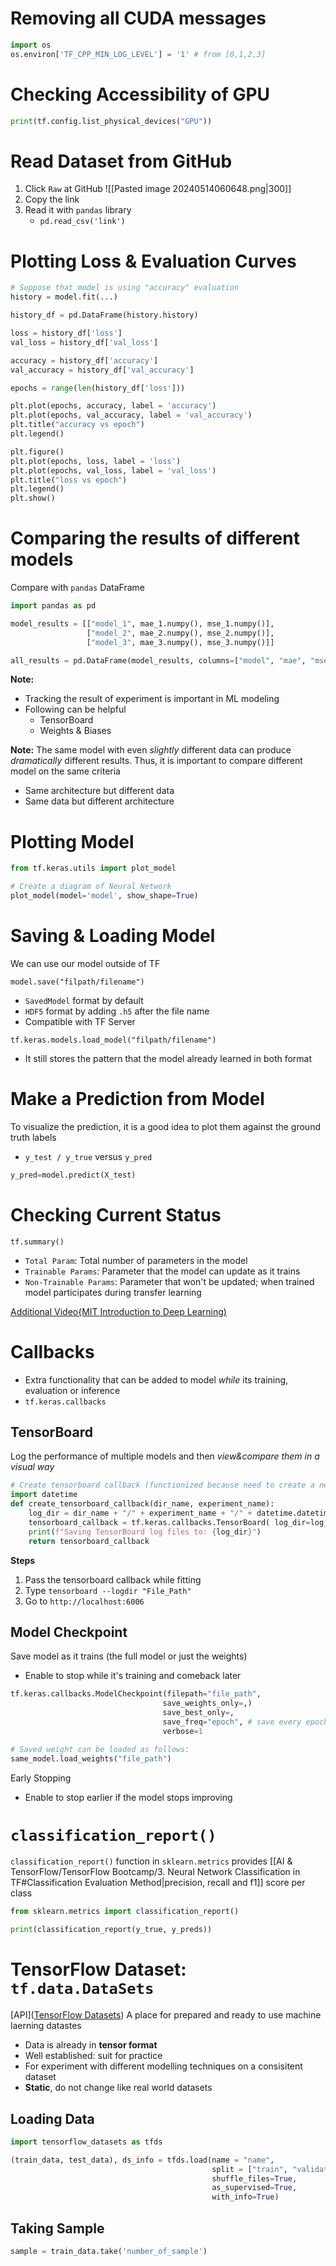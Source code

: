 # Removing all CUDA messages 
```python
import os
os.environ['TF_CPP_MIN_LOG_LEVEL'] = '1' # from [0,1,2,3]
```

# Checking Accessibility of GPU
```python
print(tf.config.list_physical_devices("GPU"))
```

# Read Dataset from GitHub
1. Click `Raw` at GitHub
![[Pasted image 20240514060648.png|300]]
2. Copy the link
3. Read it with `pandas` library
	- `pd.read_csv('link')`

# Plotting Loss & Evaluation Curves
```python
# Suppose that model is using "accuracy" evaluation
history = model.fit(...)

history_df = pd.DataFrame(history.history)

loss = history_df['loss']
val_loss = history_df['val_loss']

accuracy = history_df['accuracy']
val_accuracy = history_df['val_accuracy']

epochs = range(len(history_df['loss']))

plt.plot(epochs, accuracy, label = 'accuracy')
plt.plot(epochs, val_accuracy, label = 'val_accuracy')
plt.title("accuracy vs epoch")
plt.legend()

plt.figure()
plt.plot(epochs, loss, label = 'loss')
plt.plot(epochs, val_loss, label = 'val_loss')
plt.title("loss vs epoch")
plt.legend()
plt.show()
```
 
# Comparing the results of different models
Compare with `pandas` DataFrame
```python
import pandas as pd

model_results = [["model_1", mae_1.numpy(), mse_1.numpy()], 
				 ["model_2", mae_2.numpy(), mse_2.numpy()], 
				 ["model_3", mae_3.numpy(), mse_3.numpy()]] 

all_results = pd.DataFrame(model_results, columns=["model", "mae", "mse"]) all_results
```

**Note:**
- Tracking the result of experiment is important in ML modeling
- Following can be helpful
	- TensorBoard
	- Weights & Biases

**Note:**
The same model with even *slightly* different data can produce *dramatically* different results. Thus, it is important to compare different model on the same criteria
- Same architecture but different data
- Same data but different architecture

# Plotting Model
```python
from tf.keras.utils import plot_model

# Create a diagram of Neural Network
plot_model(model='model', show_shape=True)

```

# Saving & Loading Model
We can use our model outside of TF

`model.save("filpath/filename")`
- `SavedModel` format by default
- `HDF5` format by adding `.h5` after the file name
- Compatible with TF Server

`tf.keras.models.load_model("filpath/filename")`
- It still stores the pattern that the model already learned in both format

# Make a Prediction from Model
To visualize the prediction, it is a good idea to plot them against the ground truth labels
- `y_test / y_true` versus `y_pred` 
```python
y_pred=model.predict(X_test)
```

# Checking Current Status
`tf.summary()`
- `Total Param`: Total number of parameters in the model
- `Trainable Params`: Parameter that the model can update as it trains
- `Non-Trainable Params`: Parameter that won't be updated; when trained model participates during transfer learning

[Additional Video{MIT Introduction to Deep Learning)](https://www.youtube.com/watch?v=ErnWZxJovaM)

# Callbacks
- Extra functionality that can be added to model *while* its training, evaluation or inference
- `tf.keras.callbacks`

## TensorBoard
Log the performance of multiple models and then *view&compare them in a visual way*
```python
# Create tensorboard callback (functionized because need to create a new one for each model) 
import datetime 
def create_tensorboard_callback(dir_name, experiment_name): 
	log_dir = dir_name + "/" + experiment_name + "/" + datetime.datetime.now().strftime("%Y%m%d-%H%M%S") 
	tensorboard_callback = tf.keras.callbacks.TensorBoard( log_dir=log_dir ) 
	print(f"Saving TensorBoard log files to: {log_dir}") 
	return tensorboard_callback
```

**Steps**
1. Pass the tensorboard callback while fitting
2. Type `tensorboard --logdir "File_Path"`
3. Go to `http://localhost:6006`

## Model Checkpoint
Save model as it trains (the full model or just the weights)
- Enable to stop while it's training and comeback later
```python
tf.keras.callbacks.ModelCheckpoint(filepath="file_path",
								  save_weights_only=,)
								  save_best_only=,
								  save_freq="epoch", # save every epoch
								  verbose=1

# Saved weight can be loaded as follows:
same_model.load_weights("file_path")
```

Early Stopping
- Enable to stop earlier if the model stops improving


# `classification_report()`
`classification_report()` function in `sklearn.metrics` provides [[AI & TensorFlow/TensorFlow Bootcamp/3. Neural Network Classification in TF#Classification Evaluation Method|precision, recall and f1]] score per class
```python
from sklearn.metrics import classification_report()

print(classification_report(y_true, y_preds))
```

# TensorFlow Dataset: `tf.data.DataSets`
[API]([TensorFlow Datasets](https://www.tensorflow.org/datasets/overview))
A place for prepared and ready to use machine laerning datastes
- Data is already in **tensor format**
- Well established: suit for practice
- For experiment with different modelling techniques on a consisitent dataset
- **Static**, do not change like real world datasets

## Loading Data
```python
import tensorflow_datasets as tfds

(train_data, test_data), ds_info = tfds.load(name = "name",
											 split = ["train", "validation", (or) "test"],
											 shuffle_files=True,
											 as_supervised=True,
											 with_info=True)

```

## Taking Sample
```python
sample = train_data.take('number_of_sample')
```